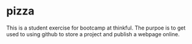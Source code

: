 # pizza
This is a student exercise for bootcamp at thinkful. The purpoe is to get used to using github to store a project and publish a webpage online.

